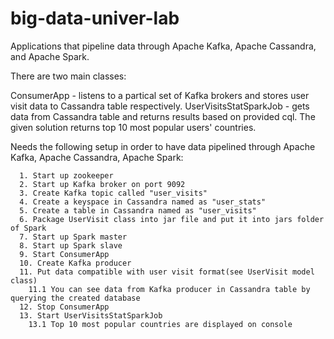 # big-data-univer-lab
Applications that pipeline data through Apache Kafka, Apache Cassandra, and Apache Spark.

There are two main classes:

ConsumerApp - listens to a partical set of Kafka brokers and stores user visit data to Cassandra table respectively.
UserVisitsStatSparkJob - gets data from Cassandra table and returns results based on provided cql.
      The given solution returns top 10 most popular users' countries.

Needs the following setup in order to have data pipelined through Apache Kafka, Apache Cassandra, Apache Spark:


      1. Start up zookeeper
      2. Start up Kafka broker on port 9092
      3. Create Kafka topic called "user_visits"
      4. Create a keyspace in Cassandra named as "user_stats"
      5. Create a table in Cassandra named as "user_visits"
      6. Package UserVisit class into jar file and put it into jars folder of Spark
      7. Start up Spark master
      8. Start up Spark slave
      9. Start ConsumerApp 
      10. Create Kafka producer
      11. Put data compatible with user visit format(see UserVisit model class)
        11.1 You can see data from Kafka producer in Cassandra table by querying the created database
      12. Stop ConsumerApp
      13. Start UserVisitsStatSparkJob
        13.1 Top 10 most popular countries are displayed on console
